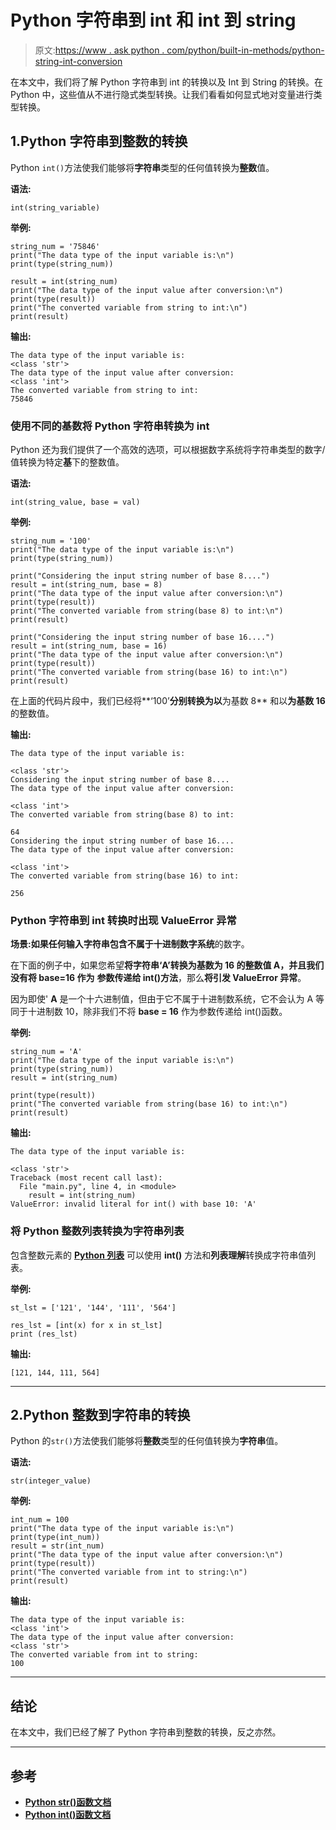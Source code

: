 # Python 字符串到 int 和 int 到 string

> 原文:[https://www . ask python . com/python/built-in-methods/python-string-int-conversion](https://www.askpython.com/python/built-in-methods/python-string-int-conversion)

在本文中，我们将了解 Python 字符串到 int 的转换以及 Int 到 String 的转换。在 Python 中，这些值从不进行隐式类型转换。让我们看看如何显式地对变量进行类型转换。

## 1.Python 字符串到整数的转换

Python `int()`方法使我们能够将**字符串**类型的任何值转换为**整数**值。

**语法:**

```
int(string_variable)

```

**举例:**

```
string_num = '75846'
print("The data type of the input variable is:\n")
print(type(string_num))

result = int(string_num)
print("The data type of the input value after conversion:\n")
print(type(result))
print("The converted variable from string to int:\n")
print(result)

```

**输出:**

```
The data type of the input variable is:
<class 'str'>
The data type of the input value after conversion:
<class 'int'>
The converted variable from string to int:
75846

```

### 使用不同的基数将 Python 字符串转换为 int

Python 还为我们提供了一个高效的选项，可以根据数字系统将字符串类型的数字/值转换为特定**基**下的整数值。

**语法:**

```
int(string_value, base = val)

```

**举例:**

```
string_num = '100'
print("The data type of the input variable is:\n")
print(type(string_num))

print("Considering the input string number of base 8....")
result = int(string_num, base = 8)
print("The data type of the input value after conversion:\n")
print(type(result))
print("The converted variable from string(base 8) to int:\n")
print(result) 

print("Considering the input string number of base 16....")
result = int(string_num, base = 16)
print("The data type of the input value after conversion:\n")
print(type(result))
print("The converted variable from string(base 16) to int:\n")
print(result) 

```

在上面的代码片段中，我们已经将**‘100’**分别转换为以**为基数 8** 和以**为基数 16** 的整数值。

**输出:**

```
The data type of the input variable is:

<class 'str'>
Considering the input string number of base 8....
The data type of the input value after conversion:

<class 'int'>
The converted variable from string(base 8) to int:

64
Considering the input string number of base 16....
The data type of the input value after conversion:

<class 'int'>
The converted variable from string(base 16) to int:

256

```

### Python 字符串到 int 转换时出现 ValueError 异常

**场景:如果任何输入字符串包含不属于十进制数字系统**的数字。

在下面的例子中，如果您希望**将字符串‘A’转换为基数为 16 的整数值 A，并且我们没有将 base=16 作为** **参数传递给 int()方法**，那么**将引发 ValueError 异常**。

因为即使' **A** 是一个十六进制值，但由于它不属于十进制数系统，它不会认为 A 等同于十进制数 10，除非我们不将 **base = 16** 作为参数传递给 int()函数。

**举例:**

```
string_num = 'A'
print("The data type of the input variable is:\n")
print(type(string_num))
result = int(string_num)

print(type(result))
print("The converted variable from string(base 16) to int:\n")
print(result) 

```

**输出:**

```
The data type of the input variable is:

<class 'str'>
Traceback (most recent call last):
  File "main.py", line 4, in <module>
    result = int(string_num)
ValueError: invalid literal for int() with base 10: 'A'

```

### 将 Python 整数列表转换为字符串列表

包含整数元素的 [**Python 列表**](https://www.askpython.com/python/list/python-list) 可以使用 **int()** 方法和**列表理解**转换成字符串值列表。

**举例:**

```
st_lst = ['121', '144', '111', '564']

res_lst = [int(x) for x in st_lst]
print (res_lst)

```

**输出:**

```
[121, 144, 111, 564]

```

* * *

## 2.Python 整数到字符串的转换

Python 的`str()`方法使我们能够将**整数**类型的任何值转换为**字符串**值。

**语法:**

```
str(integer_value)

```

**举例:**

```
int_num = 100
print("The data type of the input variable is:\n")
print(type(int_num))
result = str(int_num)
print("The data type of the input value after conversion:\n")
print(type(result))
print("The converted variable from int to string:\n")
print(result) 

```

**输出:**

```
The data type of the input variable is:
<class 'int'>
The data type of the input value after conversion:
<class 'str'>
The converted variable from int to string:
100

```

* * *

## 结论

在本文中，我们已经了解了 Python 字符串到整数的转换，反之亦然。

* * *

## 参考

*   [**Python str()函数文档**](https://docs.python.org/3/library/stdtypes.html#str)
*   [**Python int()函数文档**](https://docs.python.org/3/library/functions.html#int)